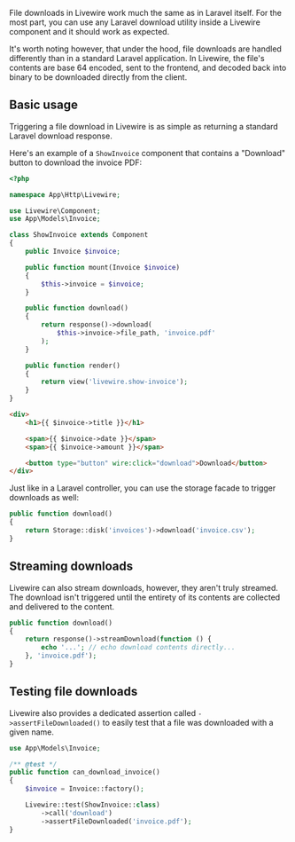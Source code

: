 
File downloads in Livewire work much the same as in Laravel itself. For the most part, you can use any Laravel download utility inside a Livewire component and it should work as expected.

It's worth noting however, that under the hood, file downloads are handled differently than in a standard Laravel application. In Livewire, the file's contents are base 64 encoded, sent to the frontend, and decoded back into binary to be downloaded directly from the client.

## Basic usage

Triggering a file download in Livewire is as simple as returning a standard Laravel download response.

Here's an example of a `ShowInvoice` component that contains a "Download" button to download the invoice PDF:

```php
<?php

namespace App\Http\Livewire;

use Livewire\Component;
use App\Models\Invoice;

class ShowInvoice extends Component
{
    public Invoice $invoice;

    public function mount(Invoice $invoice)
    {
        $this->invoice = $invoice;
    }

    public function download()
    {
        return response()->download(
            $this->invoice->file_path, 'invoice.pdf'
        );
    }

    public function render()
    {
        return view('livewire.show-invoice');
    }
}
```

```html
<div>
    <h1>{{ $invoice->title }}</h1>

    <span>{{ $invoice->date }}</span>
    <span>{{ $invoice->amount }}</span>

    <button type="button" wire:click="download">Download</button>
</div>
```

Just like in a Laravel controller, you can use the storage facade to trigger downloads as well:

```php
public function download()
{
    return Storage::disk('invoices')->download('invoice.csv');
}
```

## Streaming downloads

Livewire can also stream downloads, however, they aren't truly streamed. The download isn't triggered until the entirety of its contents are collected and delivered to the content.

```php
public function download()
{
    return response()->streamDownload(function () {
        echo '...'; // echo download contents directly...
    }, 'invoice.pdf');
}
```

## Testing file downloads

Livewire also provides a dedicated assertion called `->assertFileDownloaded()` to easily test that a file was downloaded with a given name.

```php
use App\Models\Invoice;

/** @test */
public function can_download_invoice()
{
    $invoice = Invoice::factory();

    Livewire::test(ShowInvoice::class)
        ->call('download')
        ->assertFileDownloaded('invoice.pdf');
}
```
